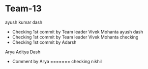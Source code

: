 # Team-13
ayush kumar dash
 - Checking 1st commit by Team leader Vivek Mohanta
ayush dash
 - Checking 1st commit by Team leader Vivek Mohanta
checking 
 - Checking 1st commit by Adarsh
 
Arya Aditya Dash
 - Comment by Arya
=======
checking nikhil
